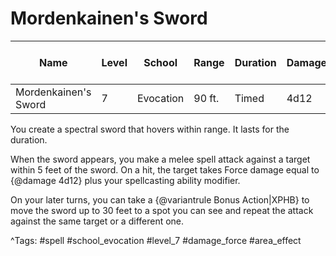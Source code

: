 # Mordenkainen's Sword

| Name | Level | School | Range | Duration | Damage | Save DC & Type |
|------|-------|--------|-------|----------|--------|----------------|
| Mordenkainen's Sword | 7 | Evocation | 90 ft. | Timed | 4d12 | - |

You create a spectral sword that hovers within range. It lasts for the duration.

When the sword appears, you make a melee spell attack against a target within 5 feet of the sword. On a hit, the target takes Force damage equal to {@damage 4d12} plus your spellcasting ability modifier.

On your later turns, you can take a {@variantrule Bonus Action|XPHB} to move the sword up to 30 feet to a spot you can see and repeat the attack against the same target or a different one.

^Tags: #spell #school_evocation #level_7 #damage_force #area_effect